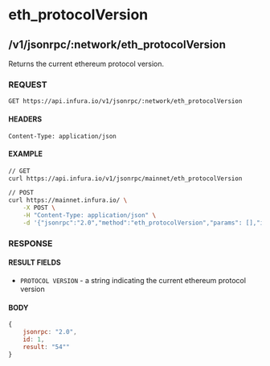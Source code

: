 # eth_protocolVersion

## /v1/jsonrpc/:network/eth_protocolVersion

Returns the current ethereum protocol version.

### REQUEST

`GET https://api.infura.io/v1/jsonrpc/:network/eth_protocolVersion`

#### HEADERS

`Content-Type: application/json`

#### EXAMPLE
```bash
// GET
curl https://api.infura.io/v1/jsonrpc/mainnet/eth_protocolVersion

// POST
curl https://mainnet.infura.io/ \
    -X POST \
    -H "Content-Type: application/json" \
    -d '{"jsonrpc":"2.0","method":"eth_protocolVersion","params": [],"id":1}'
```

### RESPONSE

#### RESULT FIELDS
- `PROTOCOL VERSION` - a string indicating the current ethereum protocol version

#### BODY

```js
{
    jsonrpc: "2.0",
    id: 1,
    result: "54""
}
```
